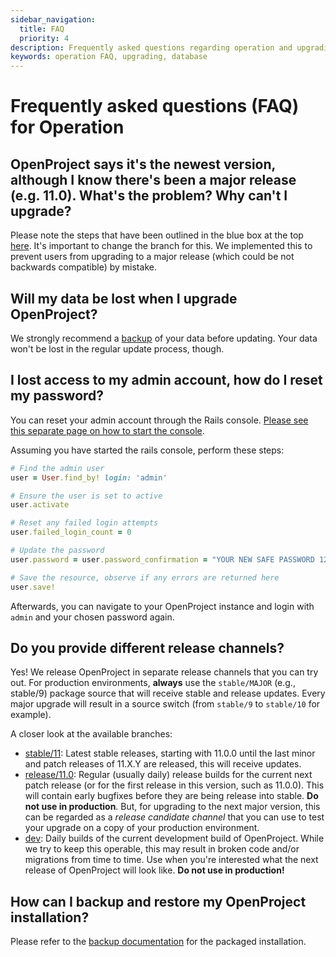 ```yaml
---
sidebar_navigation:
  title: FAQ
  priority: 4
description: Frequently asked questions regarding operation and upgrading of OpenProject
keywords: operation FAQ, upgrading, database
---
```


# Frequently asked questions (FAQ) for Operation

## OpenProject says it's the newest version, although I know there's been a major release (e.g. 11.0). What's the problem? Why can't I upgrade?

Please note the steps that have been outlined in the blue box at the top [here](../upgrading). It's important to change the branch for this.
We implemented this to prevent users from upgrading to a major release (which could be not backwards compatible) by mistake.

## Will my data be lost when I upgrade OpenProject?

We strongly recommend a [backup](../backing-up) of your data before updating. Your data won't be lost in the regular update process, though.

## I lost access to my admin account, how do I reset my password?

You can reset your admin account through the Rails console. [Please see this separate page on how to start the console](../control/).

Assuming you have started the rails console, perform these steps:

```ruby
# Find the admin user
user = User.find_by! login: 'admin'

# Ensure the user is set to active
user.activate

# Reset any failed login attempts
user.failed_login_count = 0

# Update the password
user.password = user.password_confirmation = "YOUR NEW SAFE PASSWORD 1234!"

# Save the resource, observe if any errors are returned here
user.save!
```

Afterwards, you can navigate to your OpenProject instance and login with `admin` and your chosen password again.

## Do you provide different release channels?

Yes! We release OpenProject in separate release channels that you can try out. For production environments, **always** use the `stable/MAJOR`  (e.g., stable/9) package source that will receive stable and release updates. Every major upgrade will result in a source switch (from `stable/9` to `stable/10` for example).

A closer look at the available branches:

* [stable/11](https://packager.io/gh/opf/openproject/refs/stable/10): Latest stable releases, starting with 11.0.0 until the last minor and patch releases of 11.X.Y are released, this will receive updates.
* [release/11.0](https://packager.io/gh/opf/openproject/refs/release/10.0): Regular (usually daily) release builds for the current next patch release (or for the first release in this version, such as 11.0.0). This will contain early bugfixes before they are being release into stable. **Do not use in production**. But, for upgrading to the next major version, this can be regarded as a _release candidate channel_ that you can use to test your upgrade on a copy of your production environment.
* [dev](https://packager.io/gh/opf/openproject/refs/dev): Daily builds of the current development build of OpenProject. While we try to keep this operable, this may result in broken code and/or migrations from time to time. Use when you're interested what the next release of OpenProject will look like. **Do not use in production!**

## How can I backup and restore my OpenProject installation?

Please refer to the [backup documentation](../backing-up) for the packaged installation.
